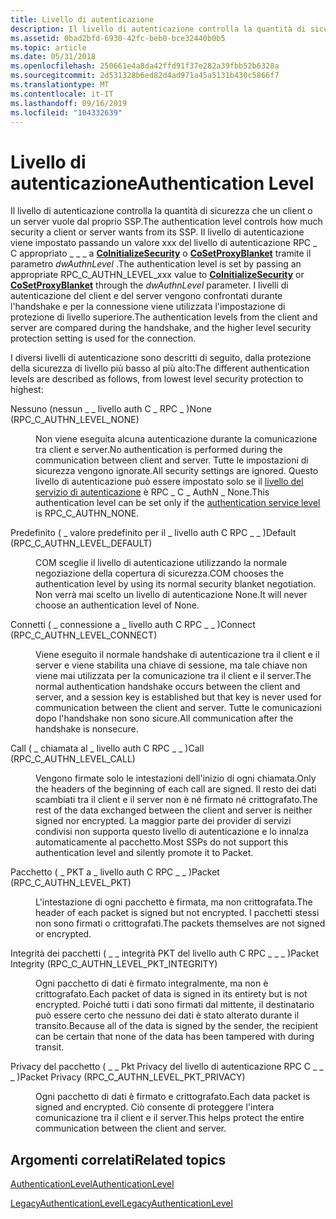 ```yaml
---
title: Livello di autenticazione
description: Il livello di autenticazione controlla la quantità di sicurezza che un client o un server vuole dal proprio SSP.
ms.assetid: 0bad2bfd-6930-42fc-beb0-bce32440b0b5
ms.topic: article
ms.date: 05/31/2018
ms.openlocfilehash: 250661e4a8da42ffd91f37e282a39fbb52b6328a
ms.sourcegitcommit: 2d531328b6ed82d4ad971a45a5131b430c5866f7
ms.translationtype: MT
ms.contentlocale: it-IT
ms.lasthandoff: 09/16/2019
ms.locfileid: "104332639"
---
```

# <a name="authentication-level"></a><span data-ttu-id="4dadd-103">Livello di autenticazione</span><span class="sxs-lookup"><span data-stu-id="4dadd-103">Authentication Level</span></span>

<span data-ttu-id="4dadd-104">Il livello di autenticazione controlla la quantità di sicurezza che un client o un server vuole dal proprio SSP.</span><span class="sxs-lookup"><span data-stu-id="4dadd-104">The authentication level controls how much security a client or server wants from its SSP.</span></span> <span data-ttu-id="4dadd-105">Il livello di autenticazione viene impostato passando un valore xxx del livello di autenticazione RPC \_ C appropriato \_ \_ \_ a [**CoInitializeSecurity**](/windows/desktop/api/combaseapi/nf-combaseapi-coinitializesecurity) o [**CoSetProxyBlanket**](/windows/desktop/api/combaseapi/nf-combaseapi-cosetproxyblanket) tramite il parametro *dwAuthnLevel* .</span><span class="sxs-lookup"><span data-stu-id="4dadd-105">The authentication level is set by passing an appropriate RPC\_C\_AUTHN\_LEVEL\_xxx value to [**CoInitializeSecurity**](/windows/desktop/api/combaseapi/nf-combaseapi-coinitializesecurity) or [**CoSetProxyBlanket**](/windows/desktop/api/combaseapi/nf-combaseapi-cosetproxyblanket) through the *dwAuthnLevel* parameter.</span></span> <span data-ttu-id="4dadd-106">I livelli di autenticazione del client e del server vengono confrontati durante l'handshake e per la connessione viene utilizzata l'impostazione di protezione di livello superiore.</span><span class="sxs-lookup"><span data-stu-id="4dadd-106">The authentication levels from the client and server are compared during the handshake, and the higher level security protection setting is used for the connection.</span></span>

<span data-ttu-id="4dadd-107">I diversi livelli di autenticazione sono descritti di seguito, dalla protezione della sicurezza di livello più basso al più alto:</span><span class="sxs-lookup"><span data-stu-id="4dadd-107">The different authentication levels are described as follows, from lowest level security protection to highest:</span></span>

<dl> <dt>

<span data-ttu-id="4dadd-108"><span id="None__RPC_C_AUTHN_LEVEL_NONE_"></span><span id="none__rpc_c_authn_level_none_"></span><span id="NONE__RPC_C_AUTHN_LEVEL_NONE_"></span>Nessuno (nessun \_ \_ livello auth C \_ RPC \_ )</span><span class="sxs-lookup"><span data-stu-id="4dadd-108"><span id="None__RPC_C_AUTHN_LEVEL_NONE_"></span><span id="none__rpc_c_authn_level_none_"></span><span id="NONE__RPC_C_AUTHN_LEVEL_NONE_"></span>None (RPC\_C\_AUTHN\_LEVEL\_NONE)</span></span>
</dt> <dd>

<span data-ttu-id="4dadd-109">Non viene eseguita alcuna autenticazione durante la comunicazione tra client e server.</span><span class="sxs-lookup"><span data-stu-id="4dadd-109">No authentication is performed during the communication between client and server.</span></span> <span data-ttu-id="4dadd-110">Tutte le impostazioni di sicurezza vengono ignorate.</span><span class="sxs-lookup"><span data-stu-id="4dadd-110">All security settings are ignored.</span></span> <span data-ttu-id="4dadd-111">Questo livello di autenticazione può essere impostato solo se il [livello del servizio di autenticazione](com-authentication-service-constants.md) è RPC \_ C \_ AuthN \_ None.</span><span class="sxs-lookup"><span data-stu-id="4dadd-111">This authentication level can be set only if the [authentication service level](com-authentication-service-constants.md) is RPC\_C\_AUTHN\_NONE.</span></span>

</dd> <dt>

<span data-ttu-id="4dadd-112"><span id="Default__RPC_C_AUTHN_LEVEL_DEFAULT_"></span><span id="default__rpc_c_authn_level_default_"></span><span id="DEFAULT__RPC_C_AUTHN_LEVEL_DEFAULT_"></span>Predefinito ( \_ valore predefinito per il \_ livello auth C RPC \_ \_ )</span><span class="sxs-lookup"><span data-stu-id="4dadd-112"><span id="Default__RPC_C_AUTHN_LEVEL_DEFAULT_"></span><span id="default__rpc_c_authn_level_default_"></span><span id="DEFAULT__RPC_C_AUTHN_LEVEL_DEFAULT_"></span>Default (RPC\_C\_AUTHN\_LEVEL\_DEFAULT)</span></span>
</dt> <dd>

<span data-ttu-id="4dadd-113">COM sceglie il livello di autenticazione utilizzando la normale negoziazione della copertura di sicurezza.</span><span class="sxs-lookup"><span data-stu-id="4dadd-113">COM chooses the authentication level by using its normal security blanket negotiation.</span></span> <span data-ttu-id="4dadd-114">Non verrà mai scelto un livello di autenticazione None.</span><span class="sxs-lookup"><span data-stu-id="4dadd-114">It will never choose an authentication level of None.</span></span>

</dd> <dt>

<span data-ttu-id="4dadd-115"><span id="Connect__RPC_C_AUTHN_LEVEL_CONNECT_"></span><span id="connect__rpc_c_authn_level_connect_"></span><span id="CONNECT__RPC_C_AUTHN_LEVEL_CONNECT_"></span>Connetti ( \_ connessione a \_ livello auth C RPC \_ \_ )</span><span class="sxs-lookup"><span data-stu-id="4dadd-115"><span id="Connect__RPC_C_AUTHN_LEVEL_CONNECT_"></span><span id="connect__rpc_c_authn_level_connect_"></span><span id="CONNECT__RPC_C_AUTHN_LEVEL_CONNECT_"></span>Connect (RPC\_C\_AUTHN\_LEVEL\_CONNECT)</span></span>
</dt> <dd>

<span data-ttu-id="4dadd-116">Viene eseguito il normale handshake di autenticazione tra il client e il server e viene stabilita una chiave di sessione, ma tale chiave non viene mai utilizzata per la comunicazione tra il client e il server.</span><span class="sxs-lookup"><span data-stu-id="4dadd-116">The normal authentication handshake occurs between the client and server, and a session key is established but that key is never used for communication between the client and server.</span></span> <span data-ttu-id="4dadd-117">Tutte le comunicazioni dopo l'handshake non sono sicure.</span><span class="sxs-lookup"><span data-stu-id="4dadd-117">All communication after the handshake is nonsecure.</span></span>

</dd> <dt>

<span data-ttu-id="4dadd-118"><span id="Call__RPC_C_AUTHN_LEVEL_CALL_"></span><span id="call__rpc_c_authn_level_call_"></span><span id="CALL__RPC_C_AUTHN_LEVEL_CALL_"></span>Call ( \_ chiamata al \_ livello auth C RPC \_ \_ )</span><span class="sxs-lookup"><span data-stu-id="4dadd-118"><span id="Call__RPC_C_AUTHN_LEVEL_CALL_"></span><span id="call__rpc_c_authn_level_call_"></span><span id="CALL__RPC_C_AUTHN_LEVEL_CALL_"></span>Call (RPC\_C\_AUTHN\_LEVEL\_CALL)</span></span>
</dt> <dd>

<span data-ttu-id="4dadd-119">Vengono firmate solo le intestazioni dell'inizio di ogni chiamata.</span><span class="sxs-lookup"><span data-stu-id="4dadd-119">Only the headers of the beginning of each call are signed.</span></span> <span data-ttu-id="4dadd-120">Il resto dei dati scambiati tra il client e il server non è né firmato né crittografato.</span><span class="sxs-lookup"><span data-stu-id="4dadd-120">The rest of the data exchanged between the client and server is neither signed nor encrypted.</span></span> <span data-ttu-id="4dadd-121">La maggior parte dei provider di servizi condivisi non supporta questo livello di autenticazione e lo innalza automaticamente al pacchetto.</span><span class="sxs-lookup"><span data-stu-id="4dadd-121">Most SSPs do not support this authentication level and silently promote it to Packet.</span></span>

</dd> <dt>

<span data-ttu-id="4dadd-122"><span id="Packet__RPC_C_AUTHN_LEVEL_PKT_"></span><span id="packet__rpc_c_authn_level_pkt_"></span><span id="PACKET__RPC_C_AUTHN_LEVEL_PKT_"></span>Pacchetto ( \_ PKT a \_ livello auth C RPC \_ \_ )</span><span class="sxs-lookup"><span data-stu-id="4dadd-122"><span id="Packet__RPC_C_AUTHN_LEVEL_PKT_"></span><span id="packet__rpc_c_authn_level_pkt_"></span><span id="PACKET__RPC_C_AUTHN_LEVEL_PKT_"></span>Packet (RPC\_C\_AUTHN\_LEVEL\_PKT)</span></span>
</dt> <dd>

<span data-ttu-id="4dadd-123">L'intestazione di ogni pacchetto è firmata, ma non crittografata.</span><span class="sxs-lookup"><span data-stu-id="4dadd-123">The header of each packet is signed but not encrypted.</span></span> <span data-ttu-id="4dadd-124">I pacchetti stessi non sono firmati o crittografati.</span><span class="sxs-lookup"><span data-stu-id="4dadd-124">The packets themselves are not signed or encrypted.</span></span>

</dd> <dt>

<span data-ttu-id="4dadd-125"><span id="Packet_Integrity__RPC_C_AUTHN_LEVEL_PKT_INTEGRITY_"></span><span id="packet_integrity__rpc_c_authn_level_pkt_integrity_"></span><span id="PACKET_INTEGRITY__RPC_C_AUTHN_LEVEL_PKT_INTEGRITY_"></span>Integrità dei pacchetti ( \_ \_ integrità PKT del livello auth C RPC \_ \_ \_ )</span><span class="sxs-lookup"><span data-stu-id="4dadd-125"><span id="Packet_Integrity__RPC_C_AUTHN_LEVEL_PKT_INTEGRITY_"></span><span id="packet_integrity__rpc_c_authn_level_pkt_integrity_"></span><span id="PACKET_INTEGRITY__RPC_C_AUTHN_LEVEL_PKT_INTEGRITY_"></span>Packet Integrity (RPC\_C\_AUTHN\_LEVEL\_PKT\_INTEGRITY)</span></span>
</dt> <dd>

<span data-ttu-id="4dadd-126">Ogni pacchetto di dati è firmato integralmente, ma non è crittografato.</span><span class="sxs-lookup"><span data-stu-id="4dadd-126">Each packet of data is signed in its entirety but is not encrypted.</span></span> <span data-ttu-id="4dadd-127">Poiché tutti i dati sono firmati dal mittente, il destinatario può essere certo che nessuno dei dati è stato alterato durante il transito.</span><span class="sxs-lookup"><span data-stu-id="4dadd-127">Because all of the data is signed by the sender, the recipient can be certain that none of the data has been tampered with during transit.</span></span>

</dd> <dt>

<span data-ttu-id="4dadd-128"><span id="Packet_Privacy__RPC_C_AUTHN_LEVEL_PKT_PRIVACY_"></span><span id="packet_privacy__rpc_c_authn_level_pkt_privacy_"></span><span id="PACKET_PRIVACY__RPC_C_AUTHN_LEVEL_PKT_PRIVACY_"></span>Privacy del pacchetto ( \_ \_ Pkt Privacy del livello di autenticazione RPC C \_ \_ \_ )</span><span class="sxs-lookup"><span data-stu-id="4dadd-128"><span id="Packet_Privacy__RPC_C_AUTHN_LEVEL_PKT_PRIVACY_"></span><span id="packet_privacy__rpc_c_authn_level_pkt_privacy_"></span><span id="PACKET_PRIVACY__RPC_C_AUTHN_LEVEL_PKT_PRIVACY_"></span>Packet Privacy (RPC\_C\_AUTHN\_LEVEL\_PKT\_PRIVACY)</span></span>
</dt> <dd>

<span data-ttu-id="4dadd-129">Ogni pacchetto di dati è firmato e crittografato.</span><span class="sxs-lookup"><span data-stu-id="4dadd-129">Each data packet is signed and encrypted.</span></span> <span data-ttu-id="4dadd-130">Ciò consente di proteggere l'intera comunicazione tra il client e il server.</span><span class="sxs-lookup"><span data-stu-id="4dadd-130">This helps protect the entire communication between the client and server.</span></span>

</dd> </dl>

## <a name="related-topics"></a><span data-ttu-id="4dadd-131">Argomenti correlati</span><span class="sxs-lookup"><span data-stu-id="4dadd-131">Related topics</span></span>

<dl> <dt>

[<span data-ttu-id="4dadd-132">AuthenticationLevel</span><span class="sxs-lookup"><span data-stu-id="4dadd-132">AuthenticationLevel</span></span>](authenticationlevel.md)
</dt> <dt>

[<span data-ttu-id="4dadd-133">LegacyAuthenticationLevel</span><span class="sxs-lookup"><span data-stu-id="4dadd-133">LegacyAuthenticationLevel</span></span>](legacyauthenticationlevel.md)
</dt> </dl>

 

 




